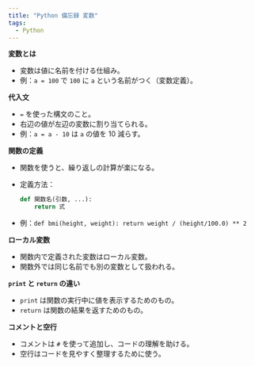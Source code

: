 ```yaml
---
title: "Python 備忘録 変数"
tags:
  - Python
---
```


**変数とは**

- 変数は値に名前を付ける仕組み。
- 例：`a = 100` で `100` に `a` という名前がつく（変数定義）。

**代入文**

- `=` を使った構文のこと。
- 右辺の値が左辺の変数に割り当てられる。
- 例：`a = a - 10` は `a` の値を 10 減らす。

**関数の定義**

- 関数を使うと、繰り返しの計算が楽になる。
- 定義方法：

    ```python
    def 関数名(引数, ...):
        return 式
    ```

- 例：`def bmi(height, weight): return weight / (height/100.0) ** 2`

**ローカル変数**

- 関数内で定義された変数はローカル変数。
- 関数外では同じ名前でも別の変数として扱われる。

**`print` と `return` の違い**

- `print` は関数の実行中に値を表示するためのもの。
- `return` は関数の結果を返すためのもの。

**コメントと空行**

- コメントは `#` を使って追加し、コードの理解を助ける。
- 空行はコードを見やすく整理するために使う。